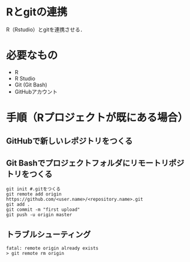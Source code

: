 Rとgitの連携
===

R（Rstudio）とgitを連携させる．

# 必要なもの
 - R
 - R Studio
 - Git (Git Bash)
 - GitHubアカウント

# 手順（Rプロジェクトが既にある場合）

## GitHubで新しいレポジトリをつくる

## Git Bashでプロジェクトフォルダにリモートリポジトリをつくる

```
git init #.gitをつくる
git remote add origin https://github.com/<user.name>/<repository.name>.git
git add .
git commit -m "first upload"
git push -u origin master
```

## トラブルシューティング

```
fatal: remote origin already exists
> git remote rm origin
```
